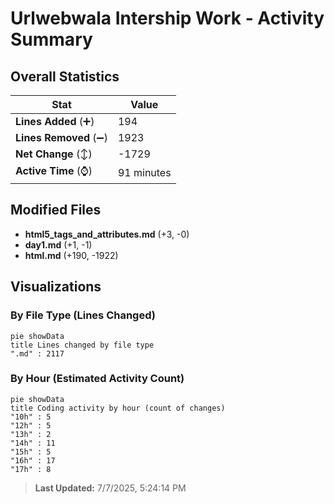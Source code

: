 # Urlwebwala Intership Work - Activity Summary 

## Overall Statistics

| Stat                   | Value                                                             |
| ---------------------- | ----------------------------------------------------------------- |
| **Lines Added** (➕)   | 194                                          |
| **Lines Removed** (➖) | 1923                                        |
| **Net Change** (↕)    | -1729                |
| **Active Time** (⌚)   | 91 minutes |


## Modified Files
- **html5_tags_and_attributes.md** (+3, -0)
- **day1.md** (+1, -1)
- **html.md** (+190, -1922)

## Visualizations

### By File Type (Lines Changed)

```mermaid
pie showData
title Lines changed by file type
".md" : 2117
```

### By Hour (Estimated Activity Count)

```mermaid
pie showData
title Coding activity by hour (count of changes)
"10h" : 5
"12h" : 5
"13h" : 2
"14h" : 11
"15h" : 5
"16h" : 17
"17h" : 8
```


> **Last Updated:** 7/7/2025, 5:24:14 PM